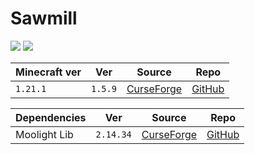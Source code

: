 # Sawmill

![](https://i.imgur.com/8dNQkxR.png)
![](https://youtu.be/otkWqcPNu2A)

| Minecraft ver | Ver | Source         | Repo       |
| ------------- | --- | -------------- | ---------- |
| `1.21.1`      | `1.5.9`  | [CurseForge](https://www.curseforge.com/minecraft/mc-mods/sawmill) | [GitHub](https://github.com/MehVahdJukaar/sawmill) |

| Dependencies | Ver       | Source                                                            | Repo                                                 |
| ------------ | --------- | ----------------------------------------------------------------- | ---------------------------------------------------- |
| Moolight Lib | `2.14.34` | [CurseForge](https://www.curseforge.com/minecraft/mc-mods/selene) | [GitHub](https://github.com/MehVahdJukaar/Moonlight) |